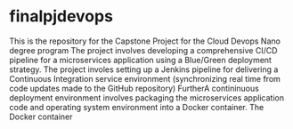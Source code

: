 # finalpjdevops
This is the repository for the Capstone  Project for the Cloud Devops Nano degree program 
The  project involves developing a comprehensive CI/CD pipeline for a microservices application using a Blue/Green deployment strategy.
The project involes setting up a Jenkins pipeline for delivering a Continuous Integration service environment (synchronizing real time from code updates made to the GitHub repository)
FurtherA contininuous deployment environment involves packaging the microservices application code and operating system environment into a Docker container. The Docker container 
